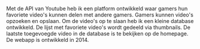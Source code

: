 Met de API van Youtube heb ik een platform ontwikkeld waar gamers hun favoriete video's kunnen delen met andere gamers. Gamers kunnen video's opzoeken en opslaan. Om de video's op te slaan heb ik een kleine database ontwikkeld. De lijst met favoriete video's wordt gedeeld
via thumbnails. De laatste toegevoegde video in de database is te bekijken op de homepage. De webapp is ontwikkeld in 2014.
